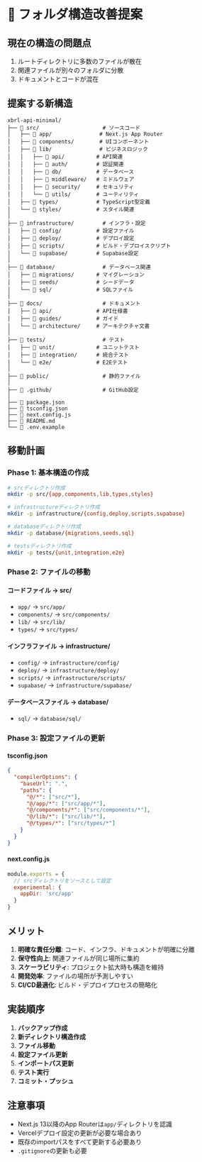 # 📁 フォルダ構造改善提案

## 現在の構造の問題点
1. ルートディレクトリに多数のファイルが散在
2. 関連ファイルが別々のフォルダに分散
3. ドキュメントとコードが混在

## 提案する新構造

```
xbrl-api-minimal/
├── 📁 src/                    # ソースコード
│   ├── 📁 app/               # Next.js App Router
│   ├── 📁 components/        # UIコンポーネント
│   ├── 📁 lib/               # ビジネスロジック
│   │   ├── 📁 api/          # API関連
│   │   ├── 📁 auth/         # 認証関連
│   │   ├── 📁 db/           # データベース
│   │   ├── 📁 middleware/   # ミドルウェア
│   │   ├── 📁 security/     # セキュリティ
│   │   └── 📁 utils/        # ユーティリティ
│   ├── 📁 types/            # TypeScript型定義
│   └── 📁 styles/           # スタイル関連
│
├── 📁 infrastructure/         # インフラ・設定
│   ├── 📁 config/           # 設定ファイル
│   ├── 📁 deploy/           # デプロイ設定
│   ├── 📁 scripts/          # ビルド・デプロイスクリプト
│   └── 📁 supabase/         # Supabase設定
│
├── 📁 database/               # データベース関連
│   ├── 📁 migrations/       # マイグレーション
│   ├── 📁 seeds/            # シードデータ
│   └── 📁 sql/              # SQLファイル
│
├── 📁 docs/                   # ドキュメント
│   ├── 📁 api/              # API仕様書
│   ├── 📁 guides/           # ガイド
│   └── 📁 architecture/     # アーキテクチャ文書
│
├── 📁 tests/                  # テスト
│   ├── 📁 unit/             # ユニットテスト
│   ├── 📁 integration/      # 統合テスト
│   └── 📁 e2e/              # E2Eテスト
│
├── 📁 public/                 # 静的ファイル
│
├── 📁 .github/                # GitHub設定
│
├── 📄 package.json
├── 📄 tsconfig.json
├── 📄 next.config.js
├── 📄 README.md
└── 📄 .env.example
```

## 移動計画

### Phase 1: 基本構造の作成
```bash
# srcディレクトリ作成
mkdir -p src/{app,components,lib,types,styles}

# infrastructureディレクトリ作成
mkdir -p infrastructure/{config,deploy,scripts,supabase}

# databaseディレクトリ作成
mkdir -p database/{migrations,seeds,sql}

# testsディレクトリ作成
mkdir -p tests/{unit,integration,e2e}
```

### Phase 2: ファイルの移動

#### コードファイル → src/
- `app/` → `src/app/`
- `components/` → `src/components/`
- `lib/` → `src/lib/`
- `types/` → `src/types/`

#### インフラファイル → infrastructure/
- `config/` → `infrastructure/config/`
- `deploy/` → `infrastructure/deploy/`
- `scripts/` → `infrastructure/scripts/`
- `supabase/` → `infrastructure/supabase/`

#### データベースファイル → database/
- `sql/` → `database/sql/`

### Phase 3: 設定ファイルの更新

#### tsconfig.json
```json
{
  "compilerOptions": {
    "baseUrl": ".",
    "paths": {
      "@/*": ["src/*"],
      "@/app/*": ["src/app/*"],
      "@/components/*": ["src/components/*"],
      "@/lib/*": ["src/lib/*"],
      "@/types/*": ["src/types/*"]
    }
  }
}
```

#### next.config.js
```javascript
module.exports = {
  // srcディレクトリをソースとして設定
  experimental: {
    appDir: 'src/app'
  }
}
```

## メリット

1. **明確な責任分離**: コード、インフラ、ドキュメントが明確に分離
2. **保守性向上**: 関連ファイルが同じ場所に集約
3. **スケーラビリティ**: プロジェクト拡大時も構造を維持
4. **開発効率**: ファイルの場所が予測しやすい
5. **CI/CD最適化**: ビルド・デプロイプロセスの簡略化

## 実装順序

1. **バックアップ作成**
2. **新ディレクトリ構造作成**
3. **ファイル移動**
4. **設定ファイル更新**
5. **インポートパス更新**
6. **テスト実行**
7. **コミット・プッシュ**

## 注意事項

- Next.js 13以降のApp Routerは`app/`ディレクトリを認識
- Vercelデプロイ設定の更新が必要な場合あり
- 既存のimportパスをすべて更新する必要あり
- `.gitignore`の更新も必要